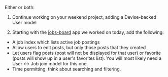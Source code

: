 Either or both:

1. Continue working on your weekend project, adding a Devise-backed User model

2. Starting with the [jobs-board]() app we worked on today, add the following:
  * A job index which lists active job postings
  * Allow users to edit posts, but only those posts that they created
  * Let users flag posts (post will not be displayed for that user) or favorite
    (posts will show up in a user's favorites list). You will most likely need
    a User <-> Job join model for this one.
  * Time permitting, think about searching and filtering.
